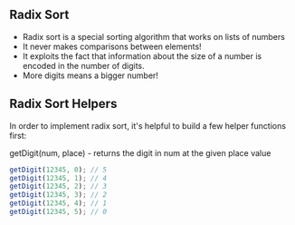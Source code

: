 ## Radix Sort

* Radix sort is a special sorting algorithm that works on lists of numbers
* It never makes comparisons between elements!
* It exploits the fact that information about the size of a number is encoded in the number of digits.  
* More digits means a bigger number!

## Radix Sort Helpers 

In order to implement radix sort, it's helpful to build a few helper functions first:

getDigit(num, place) - returns the digit in num at the given place value

```javascript
getDigit(12345, 0); // 5
getDigit(12345, 1); // 4
getDigit(12345, 2); // 3
getDigit(12345, 3); // 2
getDigit(12345, 4); // 1
getDigit(12345, 5); // 0
```